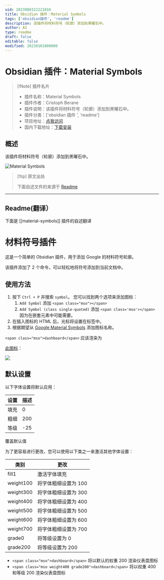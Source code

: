 ```yaml
---
uid: 2023080322221016
title: Obsidian 插件：Material Symbols
tags: ['obsidian插件', 'readme']
description: 该插件将材料符号（轮廓）添加到黑曜石中。
author: AI
type: readme
draft: false
editable: false
modified: 20230101000000
---
```


# Obsidian 插件：Material Symbols

> [!Note] 插件名片
> - 插件名称：Material Symbols
> - 插件作者：Cristoph Berane
> - 插件说明：该插件将材料符号（轮廓）添加到黑曜石中。
> - 插件分类：['obsidian 插件 ', 'readme']
> - 项目地址：[点我访问](https://github.com/cberane/obsidian-material-symbols)
> - 国内下载地址：[下载安装](https://pkmer.cn/products/plugin/pluginMarket/?material-symbols)

## 概述

该插件将材料符号（轮廓）添加到黑曜石中。

![Material Symbols](https://cdn.pkmer.cn/covers/material-symbols.png!pkmer)

> [!tip] 原文出处
>
>下面自述文件的来源于 [Readme](https://ghproxy.net/https://raw.githubusercontent.com/cberane/obsidian-material-symbols/master/README.md)
>

---

## Readme(翻译）

下面是 [[material-symbols]] 插件的自述翻译

# 材料符号插件

这是一个简单的 Obsidian 插件，用于添加 Google 的材料符号轮廓。

该插件添加了 2 个命令，可以轻松地将符号添加到当前文档中。

## 使用方法

1. 按下 `Ctrl + P` 并搜索 `symbol`。
   您可以找到两个选项来添加图标：
   1. `Add Symbol` 添加 `<span class="mso"></span>`
   2. `Add Symbol (class single-quoted)` 添加 `<span class='mso'></span>`
      因为在嵌套元素中可能需要。
2. 在插入图标的 HTML 后，光标将设置在标签中。
3. 根据期望从 [Google Material Symbols](https://fonts.google.com/icons?icon.style=Outlined) 添加图标名称。

`<span class="mso">dashboard</span>` 应该渲染为

[此图标](https://fonts.google.com/icons?selected=Material%20Symbols%20Outlined%3Adashboard%3AFILL%400%3Bwght%40200%3BGRAD%40-25%3Bopsz%4024)：

![](doc/dashboard_FILL0_wght200_GRAD-25_opsz48.png)

## 默认设置

以下字体设置将默认应用：

| 设置    | 描述         |
|---------|-------------|
| 填充    | 0           |
| 粗细    | 200         |
| 等级    | -25         |

覆盖默认值

为了更容易进行更改，您可以使用以下类之一来激活其他字体设置：

| 类别       | 更改                          |
|-----------|-----------------------------|
| fill1     | 激活字体填充                  |
| weight100 | 将字体粗细设置为 100           |
| weight300 | 将字体粗细设置为 300           |
| weight400 | 将字体粗细设置为 400           |
| weight500 | 将字体粗细设置为 500           |
| weight600 | 将字体粗细设置为 600           |
| weight700 | 将字体粗细设置为 700           |
| grade0    | 将等级设置为 0                 |
| grade200  | 将等级设置为 200               |

- `<span class="mso">dashboard</span>` 将以默认的权重 200 渲染仪表盘图标
- `<span class="mso weight400 grade200">dashboard</span>` 将以权重 400 和等级 200 渲染仪表盘图标



